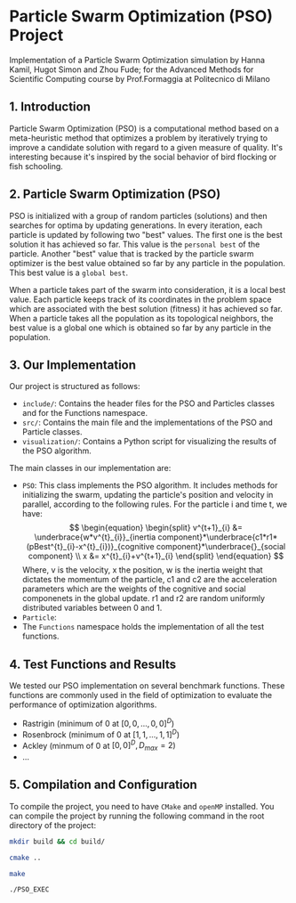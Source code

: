 # Particle Swarm Optimization (PSO) Project
Implementation of a Particle Swarm Optimization simulation by Hanna Kamil, Hugot Simon and Zhou Fude; for the Advanced Methods for Scientific Computing course by Prof.Formaggia at Politecnico di Milano 

## 1. Introduction

Particle Swarm Optimization (PSO) is a computational method based on a meta-heuristic method that optimizes a problem by iteratively trying to improve a candidate solution with regard to a given measure of quality. It's interesting because it's inspired by the social behavior of bird flocking or fish schooling.

## 2. Particle Swarm Optimization (PSO)

PSO is initialized with a group of random particles (solutions) and then searches for optima by updating generations. In every iteration, each particle is updated by following two "best" values. The first one is the best solution it has achieved so far. This value is the `personal best` of the particle. Another "best" value that is tracked by the particle swarm optimizer is the best value obtained so far by any particle in the population. This best value is a `global best`.

When a particle takes part of the swarm into consideration, it is a local best value. Each particle keeps track of its coordinates in the problem space which are associated with the best solution (fitness) it has achieved so far. When a particle takes all the population as its topological neighbors, the best value is a global one which is obtained so far by any particle in the population.

## 3. Our Implementation

Our project is structured as follows:

- `include/`: Contains the header files for the PSO and Particles classes and for the Functions namespace.
- `src/`: Contains the main file and the implementations of the PSO and Particle classes.
- `visualization/`: Contains a Python script for visualizing the results of the PSO algorithm.

The main classes in our implementation are:

- `PSO`: This class implements the PSO algorithm. It includes methods for initializing the swarm, updating the particle's position and velocity in parallel, according to the following rules. For the particle i and time t, we have: 
        $$ 
        \begin{equation}
        \begin{split}
            v^{t+1}_{i} &= \underbrace{w*v^{t}_{i}}_{inertia component}*\underbrace{c1*r1*(pBest^{t}_{i}-x^{t}_{i})}_{cognitive component}*\underbrace{}_{social component} \\
            x &= x^{t}_{i}+v^{t+1}_{i}
        \end{split}
        \end{equation}
        $$
Where, v is the velocity, x the position, w is the inertia weight that dictates the momentum of the particle, c1 and c2 are the acceleration parameters which are the weights of the cognitive and social componenets in the global update. r1 and r2 are random uniformly distributed variables between 0 and 1. 
- `Particle`: 
- The `Functions` namespace holds the implementation of all the test functions.

## 4. Test Functions and Results

We tested our PSO implementation on several benchmark functions. These functions are commonly used in the field of optimization to evaluate the performance of optimization algorithms.
- Rastrigin (minimum of 0 at $[0,0,...,0,0]^{D}$)
- Rosenbrock (minimum of 0 at $[1,1,...,1,1]^{D}$)
- Ackley (minmum of 0 at $[0,0]^{D}, D_{max}=2$)
- ...

## 5. Compilation and Configuration

To compile the project, you need to have `CMake` and `openMP` installed. You can compile the project by running the following command in the root directory of the project:

```sh
mkdir build && cd build/ 
```
```sh
cmake ..
```
```sh
make
```
```sh
./PSO_EXEC
```